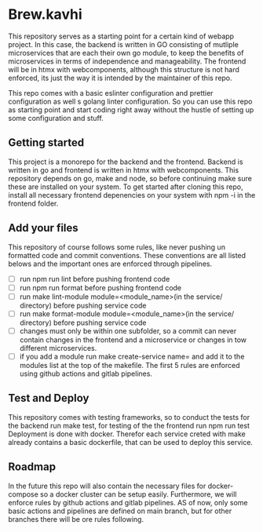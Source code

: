 # Brew.kavhi
This repository serves as a starting point for a certain kind of webapp project. In this case, the backend is written in GO consisting of mutliple microservices that are each their own go module, to keep the benefits of microservices in terms of independence and manageability. The frontend will be in htmx with webcomponents, although this structure is not hard enforced, its just the way it is intended by the maintainer of this repo.

This repo comes with a basic eslinter configuration and prettier configuration as well s golang linter configuration. So you can use this repo as starting point and start coding right away without the hustle of setting up some configuration and stuff.


## Getting started

This project is a monorepo for the backend and the frontend. Backend is written in go and frontend is written in htmx with webcomponents. This repository depends on go, make and node, so before continuing make sure these are installed on your system. 
To get started after cloning this repo, install all necessary frontend depenencies on your system with npm -i in the frontend folder. 

## Add your files

This repository of course follows some rules, like never pushing un formatted code and commit conventions. These conventions are all listed belows and the important ones are enforced through pipelines.
- [ ] run npm run lint before pushing frontend code
- [ ] run npm run format before pushing frontend code
- [ ] run make lint-module module=<module_name>(in the service/ directory) before pushing service code
- [ ] run make format-module module=<module_name>(in the service/ directory) before pushing service code
- [ ] changes must only be within one subfolder, so a commit can never contain changes in the frontend and a microservice or changes in tow different microservices.
- [ ] if you add a module run make create-service name=<name> and add it to the modules list at the top of the makefile.
The first 5 rules are enforced using github actions and gitlab pipelines.

## Test and Deploy

This repository comes with testing frameworks, so to conduct the tests for the backend run make test, for testing of the the frontend run npm run test
Deployment is done with docker. Therefor each service creted with make already contains a basic dockerfile, that can be used to deploy this service.

## Roadmap
In the future this repo will also contain the necessary files for docker-compose so a docker cluster can be setup easily. Furthermore, we will enforce rules by github actions and gitlab pipelines. AS of now, only some basic actions and pipelines are defined on main branch, but for other branches there will be ore rules following.


